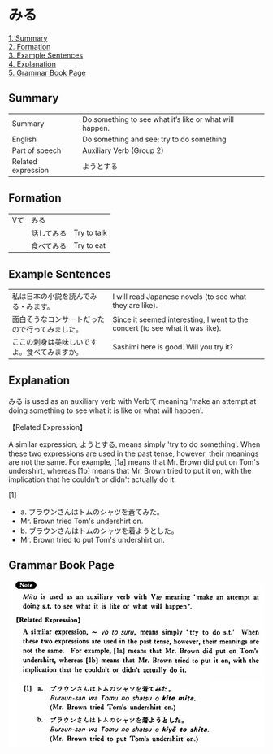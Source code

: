 # みる

[1. Summary](#summary)<br>
[2. Formation](#formation)<br>
[3. Example Sentences](#example-sentences)<br>
[4. Explanation](#explanation)<br>
[5. Grammar Book Page](#grammar-book-page)<br>


## Summary

<table><tr>   <td>Summary</td>   <td>Do something to see what it’s like or what will happen.</td></tr><tr>   <td>English</td>   <td>Do something and see; try to do something</td></tr><tr>   <td>Part of speech</td>   <td>Auxiliary Verb (Group 2)</td></tr><tr>   <td>Related expression</td>   <td>ようとする</td></tr></table>

## Formation

<table class="table"> <tbody><tr class="tr head"> <td class="td"><span class="bold"><span>Vて</span></span></td> <td class="td"><span class="concept">みる</span> </td> <td class="td"><span>&nbsp;</span></td> </tr> <tr class="tr"> <td class="td"><span>&nbsp;</span></td> <td class="td"><span>話して<span class="concept">みる</span></span> </td> <td class="td"><span>Try    to talk</span></td> </tr> <tr class="tr"> <td class="td"><span>&nbsp;</span></td> <td class="td"><span>食べて<span class="concept">みる</span></span> </td> <td class="td"><span>Try    to eat</span></td> </tr></tbody></table>

## Example Sentences

<table><tr>   <td>私は日本の小説を読んでみる・みます。</td>   <td>I will read Japanese novels (to see what they are like).</td></tr><tr>   <td>面白そうなコンサートだったので行ってみました。</td>   <td>Since it seemed interesting, I went to the concert (to see what it was like).</td></tr><tr>   <td>ここの刺身は美味しいですよ。食べてみますか。</td>   <td>Sashimi here is good. Will you try it?</td></tr></table>

## Explanation

<p><span class="cloze">みる</span> is used as an auxiliary verb with Verbて meaning 'make an attempt at doing something to see what it is like or what will happen'.</p>  <p>【Related Expression】</p>  <p>A similar expression, ようとする, means simply 'try to do something'. When these two expressions are used in the past tense, however, their meanings are not the same. For example, [1a] means that Mr. Brown did put on Tom's undershirt, whereas [1b] means that Mr. Brown tried to put it on, with the implication that he couldn't or didn't actually do it.</p>  <p>[1]</p>  <ul> <li>a. ブラウンさんはトムのシャツを蒼て<span class="cloze">みた</span>。</li> <li>Mr. Brown tried Tom's undershirt on.</li> <div class="divide"></div> <li>b. ブラウンさんはトムのシャツを着ようとした。</li> <li>Mr. Brown tried to put Tom's undershirt on.</li> </ul>

## Grammar Book Page

![](../img/Basicみる.png)

